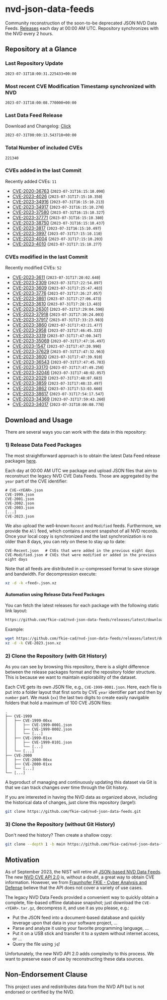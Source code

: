 # nvd-json-data-feeds

Community reconstruction of the soon-to-be deprecated JSON NVD Data Feeds. 
[Releases](https://github.com/fkie-cad/nvd-json-data-feeds/releases/latest) each day at 00:00 AM UTC.
Repository synchronizes with the NVD every 2 hours.

## Repository at a Glance

### Last Repository Update

```plain
2023-07-31T18:00:31.225433+00:00
```

### Most recent CVE Modification Timestamp synchronized with NVD

```plain
2023-07-31T18:00:08.770000+00:00
```

### Last Data Feed Release

Download and Changelog: [Click](https://github.com/fkie-cad/nvd-json-data-feeds/releases/latest)

```plain
2023-07-31T00:00:13.543710+00:00
```

### Total Number of included CVEs

```plain
221340
```

### CVEs added in the last Commit

Recently added CVEs: `11`

* [CVE-2020-36763](CVE-2020/CVE-2020-367xx/CVE-2020-36763.json) (`2023-07-31T16:15:10.090`)
* [CVE-2023-4026](CVE-2023/CVE-2023-40xx/CVE-2023-4026.json) (`2023-07-31T17:15:10.350`)
* [CVE-2023-34916](CVE-2023/CVE-2023-349xx/CVE-2023-34916.json) (`2023-07-31T16:15:10.213`)
* [CVE-2023-34917](CVE-2023/CVE-2023-349xx/CVE-2023-34917.json) (`2023-07-31T16:15:10.270`)
* [CVE-2023-37580](CVE-2023/CVE-2023-375xx/CVE-2023-37580.json) (`2023-07-31T16:15:10.327`)
* [CVE-2023-37771](CVE-2023/CVE-2023-377xx/CVE-2023-37771.json) (`2023-07-31T16:15:10.380`)
* [CVE-2023-38750](CVE-2023/CVE-2023-387xx/CVE-2023-38750.json) (`2023-07-31T16:15:10.437`)
* [CVE-2023-3817](CVE-2023/CVE-2023-38xx/CVE-2023-3817.json) (`2023-07-31T16:15:10.497`)
* [CVE-2023-3997](CVE-2023/CVE-2023-39xx/CVE-2023-3997.json) (`2023-07-31T17:15:10.110`)
* [CVE-2023-4004](CVE-2023/CVE-2023-40xx/CVE-2023-4004.json) (`2023-07-31T17:15:10.203`)
* [CVE-2023-4010](CVE-2023/CVE-2023-40xx/CVE-2023-4010.json) (`2023-07-31T17:15:10.277`)


### CVEs modified in the last Commit

Recently modified CVEs: `52`

* [CVE-2023-3611](CVE-2023/CVE-2023-36xx/CVE-2023-3611.json) (`2023-07-31T17:20:02.640`)
* [CVE-2023-2309](CVE-2023/CVE-2023-23xx/CVE-2023-2309.json) (`2023-07-31T17:22:54.897`)
* [CVE-2023-3609](CVE-2023/CVE-2023-36xx/CVE-2023-3609.json) (`2023-07-31T17:25:47.483`)
* [CVE-2023-3776](CVE-2023/CVE-2023-37xx/CVE-2023-3776.json) (`2023-07-31T17:26:27.057`)
* [CVE-2023-3861](CVE-2023/CVE-2023-38xx/CVE-2023-3861.json) (`2023-07-31T17:27:06.473`)
* [CVE-2023-3610](CVE-2023/CVE-2023-36xx/CVE-2023-3610.json) (`2023-07-31T17:28:13.483`)
* [CVE-2023-26301](CVE-2023/CVE-2023-263xx/CVE-2023-26301.json) (`2023-07-31T17:29:04.590`)
* [CVE-2023-37918](CVE-2023/CVE-2023-379xx/CVE-2023-37918.json) (`2023-07-31T17:30:24.003`)
* [CVE-2023-37917](CVE-2023/CVE-2023-379xx/CVE-2023-37917.json) (`2023-07-31T17:33:23.983`)
* [CVE-2023-3860](CVE-2023/CVE-2023-38xx/CVE-2023-3860.json) (`2023-07-31T17:43:21.477`)
* [CVE-2023-2958](CVE-2023/CVE-2023-29xx/CVE-2023-2958.json) (`2023-07-31T17:46:45.333`)
* [CVE-2023-3319](CVE-2023/CVE-2023-33xx/CVE-2023-3319.json) (`2023-07-31T17:47:00.347`)
* [CVE-2023-35069](CVE-2023/CVE-2023-350xx/CVE-2023-35069.json) (`2023-07-31T17:47:16.497`)
* [CVE-2023-1547](CVE-2023/CVE-2023-15xx/CVE-2023-1547.json) (`2023-07-31T17:47:20.990`)
* [CVE-2023-37629](CVE-2023/CVE-2023-376xx/CVE-2023-37629.json) (`2023-07-31T17:47:32.963`)
* [CVE-2023-3600](CVE-2023/CVE-2023-36xx/CVE-2023-3600.json) (`2023-07-31T17:47:39.910`)
* [CVE-2023-36543](CVE-2023/CVE-2023-365xx/CVE-2023-36543.json) (`2023-07-31T17:47:45.703`)
* [CVE-2023-33170](CVE-2023/CVE-2023-331xx/CVE-2023-33170.json) (`2023-07-31T17:47:49.250`)
* [CVE-2023-32046](CVE-2023/CVE-2023-320xx/CVE-2023-32046.json) (`2023-07-31T17:48:02.057`)
* [CVE-2023-2029](CVE-2023/CVE-2023-20xx/CVE-2023-2029.json) (`2023-07-31T17:48:07.683`)
* [CVE-2023-3859](CVE-2023/CVE-2023-38xx/CVE-2023-3859.json) (`2023-07-31T17:48:33.497`)
* [CVE-2023-3862](CVE-2023/CVE-2023-38xx/CVE-2023-3862.json) (`2023-07-31T17:53:03.660`)
* [CVE-2023-38617](CVE-2023/CVE-2023-386xx/CVE-2023-38617.json) (`2023-07-31T17:54:17.547`)
* [CVE-2023-34369](CVE-2023/CVE-2023-343xx/CVE-2023-34369.json) (`2023-07-31T17:59:43.260`)
* [CVE-2023-34017](CVE-2023/CVE-2023-340xx/CVE-2023-34017.json) (`2023-07-31T18:00:08.770`)


## Download and Usage

There are several ways you can work with the data in this repository:

### 1) Release Data Feed Packages

The most straightforward approach is to obtain the latest Data Feed release packages [here](https://github.com/fkie-cad/nvd-json-data-feeds/releases/latest).

Each day at 00:00 AM UTC we package and upload JSON files that aim to reconstruct the legacy NVD CVE Data Feeds.
Those are aggregated by the `year` part of the CVE identifier:

```
# CVE-<YEAR>.json
CVE-1999.json
CVE-2001.json
CVE-2002.json
CVE-2003.json
[...]
CVE-2023.json
```

We also upload the well-known `Recent` and `Modified` feeds.
Furthermore, we provide the `All` feed, which contains a recent snapshot of all NVD records.
Once your local copy is synchronized and the last synchronization is no older than 8 days, you can rely on these to stay up to date:

```plain
CVE-Recent.json   # CVEs that were added in the previous eight days
CVE-Modified.json # CVEs that were modified or added in the previous eight days
```

Note that all feeds are distributed in `xz`-compressed format to save storage and bandwidth.
For decompression execute:

```sh
xz -d -k <feed>.json.xz
```


#### Automation using Release Data Feed Packages

You can fetch the latest releases for each package with the following static link layout:

```sh
https://github.com/fkie-cad/nvd-json-data-feeds/releases/latest/download/CVE-<YEAR>.json.xz
```

Example:

```sh
wget https://github.com/fkie-cad/nvd-json-data-feeds/releases/latest/download/CVE-2023.json.xz
xz -d -k CVE-2023.json.xz
```

### 2) Clone the Repository (with Git History)

As you can see by browsing this repository, there is a slight difference between the release packages format and the repository folder structure.
This is because we want to maintain explorability of the dataset.

Each CVE gets its own JSON file, e.g., `CVE-1999-0001.json`.
Here, each file is put into a folder layout that first sorts by CVE `year` identifier part and then by `number` part.
We mask (`xx`) the last two digits to create easily navigable folders that hold a maximum of 100 CVE JSON files:

```plain
.
├── CVE-1999
│   ├── CVE-1999-00xx
│   │   ├── CVE-1999-0001.json
│   │   ├── CVE-1999-0002.json
│   │   └── [...]
│   ├── CVE-1999-01xx
│   │   ├── CVE-1999-0101.json
│   │   └── [...]
│   └── [...]
├── CVE-2000
│   ├── CVE-2000-00xx
│   ├── CVE-2000-01xx
│   └── [...]
└── [...]
```

A byproduct of managing and continuously updating this dataset via Git is that we can track changes over time through the Git history.

If you are interested in having the NVD data as organized above, including the historical data of changes, just clone this repository (large!):

```sh
git clone https://github.com/fkie-cad/nvd-json-data-feeds.git
```

### 3) Clone the Repository (without Git History)

Don't need the history? Then create a shallow copy:

```sh
git clone --depth 1 -b main https://github.com/fkie-cad/nvd-json-data-feeds.git
```

## Motivation

As of September 2023, the NIST will retire all [JSON-based NVD Data Feeds](https://nvd.nist.gov/vuln/data-feeds#divRetirementBanner-1).
The new [NVD CVE API 2.0](https://nvd.nist.gov/developers/vulnerabilities) is, without a doubt, a great way to obtain CVE information.
However, we from [Fraunhofer FKIE - Cyber Analysis and Defense](https://www.fkie.fraunhofer.de/en/departments/cad.html) believe that the API does not cover a variety of use cases.

The legacy NVD Data Feeds provided a convenient way to quickly obtain a complete, file-based offline database snapshot; just download the `CVE-<YEAR>.tar.gz`, decompress it, and use it as you please, e.g.:

* Put the JSON feed into a document-based database and quickly leverage upon that data in your software project, ...
* Parse and analyze it using your favorite programming language, ...
* Put it on a USB stick and transfer it to a system without internet access, or ...
* Query the file using `jq`!

Unfortunately, the new NVD API 2.0 adds complexity to this process.
We want to preserve ease of use by reconstructing these data sources.

## Non-Endorsement Clause

This project uses and redistributes data from the NVD API but is not endorsed or certified by the NVD.